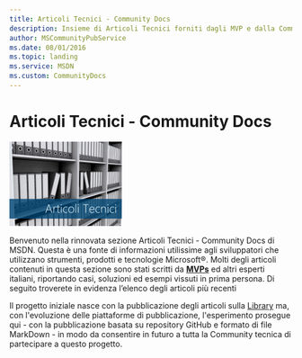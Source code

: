 ```yaml
---
title: Articoli Tecnici - Community Docs 
description: Insieme di Articoli Tecnici forniti dagli MVP e dalla Community di sviluppatori
author: MSCommunityPubService
ms.date: 08/01/2016
ms.topic: landing
ms.service: MSDN
ms.custom: CommunityDocs
---
```


# Articoli Tecnici - Community Docs

![](./img/minitel.png)

Benvenuto nella rinnovata sezione Articoli Tecnici - Community Docs di MSDN.
Questa è una fonte di informazioni utilissime agli sviluppatori che utilizzano strumenti, prodotti e tecnologie Microsoft®.
Molti degli articoli contenuti in questa sezione sono stati scritti da [**MVPs**](https://mvp.microsoft.com/) ed altri esperti italiani, riportando casi, soluzioni ed esempi vissuti in prima persona.
Di seguito troverete in evidenza l’elenco degli articoli più recenti

Il progetto iniziale nasce con la pubblicazione degli articoli sulla [Library](https://msdn.microsoft.com/it-it/library/techartmsdn) ma, con l'evoluzione delle piattaforme di pubblicazione, l'esperimento prosegue qui - con la pubblicazione basata su repository GitHub e formato di file MarkDown - in modo da consentire in futuro a tutta la Community tecnica di partecipare a questo progetto.

